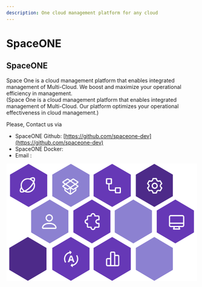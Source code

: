 ```yaml
---
description: One cloud management platform for any cloud
---
```


# SpaceONE

## SpaceONE

Space One is a cloud management platform that enables integrated management of Multi-Cloud. We boost and maximize your operational efficiency in management.  
\(Space One is a cloud management platform that enables integrated management of Multi-Cloud. Our platform optimizes your operational effectiveness in cloud management.\)  
  
    


  
Please, Contact us via   
- SpaceONE  Github: [https://github.com/spaceone-dev](https://github.com/spaceone-dev)    
- SpaceONE  Docker:   
- Email :







![](.gitbook/assets/gitbook_so.png)



